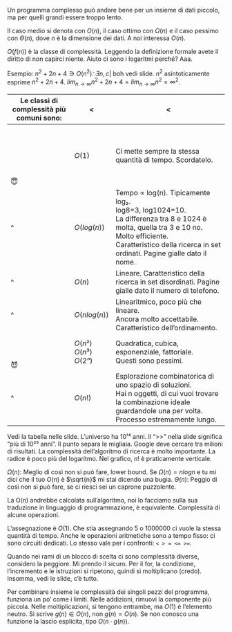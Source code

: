 Un programma complesso può andare bene per un insieme di dati piccolo, ma per quelli grandi essere troppo lento.

Il caso medio si denota con $O(n)$, il caso ottimo con $Ω(n)$ e il caso pessimo con $Θ(n)$, dove $n$ è la dimensione dei dati.
A noi interessa $O(n)$.

$O(f(n))$ è la classe di complessità.
Leggendo la definizione formale avete il diritto di non capirci niente.
Aiuto ci sono i logaritmi perché? Aaa.

Esempio: $n^2+2n+4 ∋ O(n^2) ∴ Ǝ n, c |$ boh vedi slide.
$n^2$ asintoticamente esprime $n^2+2n+4$.
$lim_{n→∞} n^2+2n+4 = lim_{n→∞} n^2 = ∞^2$.

| Le classi di complessità più comuni sono: | <                             | <                                                                                                                                                                                                                       |
| ----------------------------------------- | ----------------------------- | ----------------------------------------------------------------------------------------------------------------------------------------------------------------------------------------------------------------------- |
| <br><br><br><br><br><br>😇                | $O(1)$                        | Ci mette sempre la stessa quantità di tempo. Scordatelo.                                                                                                                                                                |
| ^                                         | $O(log(n))$                   | Tempo ∝ log(n). Tipicamente log₂.<br>log8=3, log1024=10.<br>La differenza tra 8 e 1024 è molta, quella tra 3 e 10 no.<br>Molto efficiente.<br>Caratteristico della ricerca in set ordinati. Pagine gialle dato il nome. |
| ^                                         | $O(n)$                        | Lineare. Caratteristico della ricerca in set disordinati. Pagine gialle dato il numero di telefono.                                                                                                                     |
| ^                                         | $O(n log(n))$                 | Linearitmico, poco più che lineare.<br>Ancora molto accettabile. Caratteristico dell’ordinamento.                                                                                                                       |
| <br><br><br>😈                            | $O(n²)$<br>$O(n³)$<br>$O(2ⁿ)$ | Quadratica, cubica, esponenziale, fattoriale.<br>Questi sono pessimi.                                                                                                                                                   |
| ^                                         | $O(n!)$                       | Esplorazione combinatorica di uno spazio di soluzioni.<br>Hai n oggetti, di cui vuoi trovare la combinazione ideale guardandole una per volta. Processo estremamente lungo.                                             |

Vedi la tabella nelle slide.
L’universo ha 10¹⁴ anni. Il “>>” nella slide significa “più di 10²⁵ anni”. Il punto separa le migliaia.
Google deve cercare tra milioni di risultati. La complessità dell’algoritmo di ricerca è molto importante.
La radice è poco più del logaritmo.
Nel grafico, $n!$ è praticamente verticale.

$Ω(n)$: Meglio di così non si può fare, lower bound.
Se $Ω(n)=nlogn$ e tu mi dici che il tuo $O(n)$ è $\sqrt{n}$ mi stai dicendo una bugia.
$Θ(n)$: Peggio di così non si può fare, se ci riesci sei un <span class="pink">caprone puzzolente</span>.

La O(n) andrebbe calcolata sull’algoritmo, noi lo facciamo sulla sua traduzione in linguaggio di programmazione, è equivalente.
Complessità di alcune operazioni.

L’assegnazione è $O(1)$. Che stia assegnando $5$ o $1000000$ ci vuole la stessa quantità di tempo. Anche le operazioni aritmetiche sono a tempo fisso: ci sono circuiti dedicati.
Lo stesso vale per i confronti: `< > = <= >=`.

Quando nei rami di un blocco di scelta ci sono complessità diverse, considero la peggiore.
Mi prendo il sicuro.
Per il for, la condizione, l’incremento e le istruzioni si ripetono, quindi si moltiplicano (credo).
Insomma, vedi le slide, c’è tutto.

Per combinare insieme le complessità dei singoli pezzi del programma, funziona un po’ come i limiti.
Nelle addizioni, rimuovi la componente più piccola. Nelle moltiplicazioni, si tengono entrambe, ma $O(1)$ è l’elemento neutro.
Si scrive $g(n)∈O(n)$, non $g(n)=O(n)$.
Se non conosco una funzione la lascio esplicita, tipo $O(n⋅g(n))$.